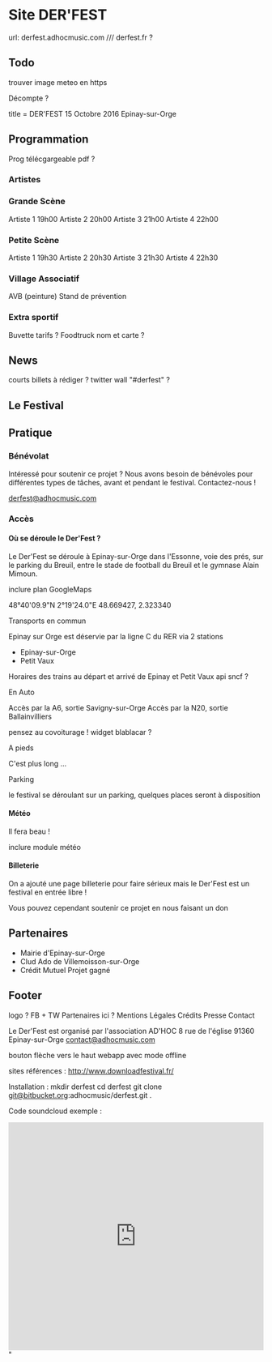# Site DER'FEST

url: derfest.adhocmusic.com /// derfest.fr ?

## Todo

trouver image meteo en https

Décompte ?

title = DER'FEST 15 Octobre 2016 Epinay-sur-Orge
## Programmation

Prog télécgargeable pdf ?

### Artistes

### Grande Scène

Artiste 1 19h00
Artiste 2 20h00
Artiste 3 21h00
Artiste 4 22h00

### Petite Scène

Artiste 1 19h30
Artiste 2 20h30
Artiste 3 21h30
Artiste 4 22h30

### Village Associatif

AVB (peinture)
Stand de prévention

### Extra sportif

Buvette
  tarifs ?
Foodtruck
  nom et carte ?

## News

courts billets à rédiger ?
twitter wall "#derfest" ?

## Le Festival

## Pratique

### Bénévolat

Intéressé pour soutenir ce projet ? Nous avons besoin de bénévoles pour différentes types de tâches, avant et pendant le festival. Contactez-nous !

derfest@adhocmusic.com

### Accès

#### Où se déroule le Der'Fest ?

Le Der'Fest se déroule à Epinay-sur-Orge dans l'Essonne, voie des prés, sur le parking du Breuil, entre le stade de football du Breuil et le gymnase Alain Mimoun.

inclure plan GoogleMaps

48°40'09.9"N 2°19'24.0"E
48.669427, 2.323340

Transports en commun

Epinay sur Orge est déservie par la ligne C du RER via 2 stations
- Epinay-sur-Orge
- Petit Vaux

Horaires des trains
au départ et arrivé de Epinay et Petit Vaux
api sncf ?

En Auto

Accès par la A6, sortie Savigny-sur-Orge
Accès par la N20, sortie Ballainvilliers

pensez au covoiturage !
widget blablacar ?

A pieds

C'est plus long ...

Parking

le festival se déroulant sur un parking, quelques places seront à disposition

#### Météo

Il fera beau !

inclure module météo

#### Billeterie

On a ajouté une page billeterie pour faire sérieux mais le Der'Fest est un festival en entrée libre !

Vous pouvez cependant soutenir ce projet en nous faisant un don

## Partenaires

- Mairie d'Epinay-sur-Orge
- Clud Ado de Villemoisson-sur-Orge
- Crédit Mutuel
    Projet gagné

## Footer

logo ?
FB + TW
Partenaires ici ?
Mentions Légales
Crédits
Presse
Contact

Le Der'Fest est organisé par l'association AD'HOC
8 rue de l'église
91360 Epinay-sur-Orge
contact@adhocmusic.com


bouton flèche vers le haut
webapp avec mode offline

sites références :
http://www.downloadfestival.fr/


Installation :
mkdir derfest
cd derfest
git clone git@bitbucket.org:adhocmusic/derfest.git .

Code soundcloud exemple :
<iframe width="100%" height="450" scrolling="no" frameborder="no" src="https://w.soundcloud.com/player/?url=https%3A//api.soundcloud.com/users/6455041&amp;color=ff5500&amp;auto_play=false&amp;hide_related=false&amp;show_comments=true&amp;show_user=true&amp;show_reposts=false"></iframe>"


